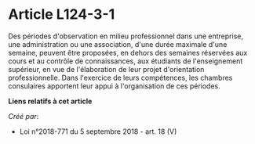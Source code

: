 # Article L124-3-1

Des périodes d'observation en milieu professionnel dans une entreprise, une administration ou une association, d'une durée
maximale d'une semaine, peuvent être proposées, en dehors des semaines réservées aux cours et au contrôle de connaissances,
aux étudiants de l'enseignement supérieur, en vue de l'élaboration de leur projet d'orientation professionnelle. Dans
l'exercice de leurs compétences, les chambres consulaires apportent leur appui à l'organisation de ces périodes.

**Liens relatifs à cet article**

_Créé par_:

  - Loi n°2018-771 du 5 septembre 2018 - art. 18 (V)
